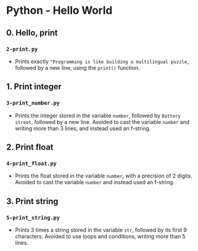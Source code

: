 # Python - Hello World
## 0. Hello, print
### `2-print.py`
* Prints exactly `"Programming is like building a multilingual puzzle`, followed by a new line, using the `print()` function.

## 1. Print integer
### `3-print_number.py`
* Prints the integer stored in the variable `number`, followed by `Battery street`, followed by a new line. Avoided to cast the variable `number` and writing more than 3 lines, and instead used an f-string.

## 2. Print float
### `4-print_float.py`
* Prints the float stored in the variable `number`, with a precision of 2 digits. Avoided to cast the variable `number` and instead used an f-string.

## 3. Print string
### `5-print_string.py`
* Prints 3 times a string stored in the variable `str`, followed by its first 9 characters. Avoided to use loops and conditions, writing more than 5 lines.
